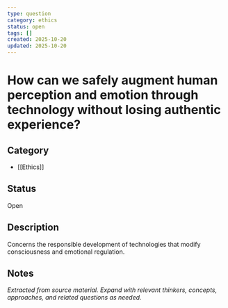 ```yaml
---
type: question
category: ethics
status: open
tags: []
created: 2025-10-20
updated: 2025-10-20
---
```


# How can we safely augment human perception and emotion through technology without losing authentic experience?

## Category

- [[Ethics]]

## Status

Open

## Description

Concerns the responsible development of technologies that modify consciousness and emotional regulation.

## Notes

*Extracted from source material. Expand with relevant thinkers, concepts, approaches, and related questions as needed.*
